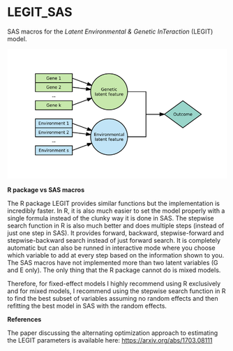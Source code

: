 # LEGIT_SAS
SAS macros for the *Latent Environmental &amp; Genetic InTeraction* (LEGIT) model.

![](https://raw.githubusercontent.com/AlexiaJM/LEGIT/master/images/LEGIT.png)

**R package vs SAS macros**

The R package LEGIT provides similar functions but the implementation is incredibly faster. In R, it is also much easier to set the model properly with a single formula instead of the clunky way it is done in SAS. The stepwise search function in R is also much better and does multiple steps (instead of just one step in SAS). It provides forward, backward, stepwise-forward and stepwise-backward search instead of just forward search. It is completely automatic but can also be runned in interactive mode where you choose which variable to add at every step based on the information shown to you. The SAS macros have not implemented more than two latent variables (G and E only). The only thing that the R package cannot do is mixed models.

Therefore, for fixed-effect models I highly recommend using R exclusively and for mixed models, I recommend using the stepwise search function in R to find the best subset of variables assuming no random effects and then refitting the best model in SAS with the random effects.

**References**

The paper discussing the alternating optimization approach to estimating the LEGIT parameters is available here: https://arxiv.org/abs/1703.08111
